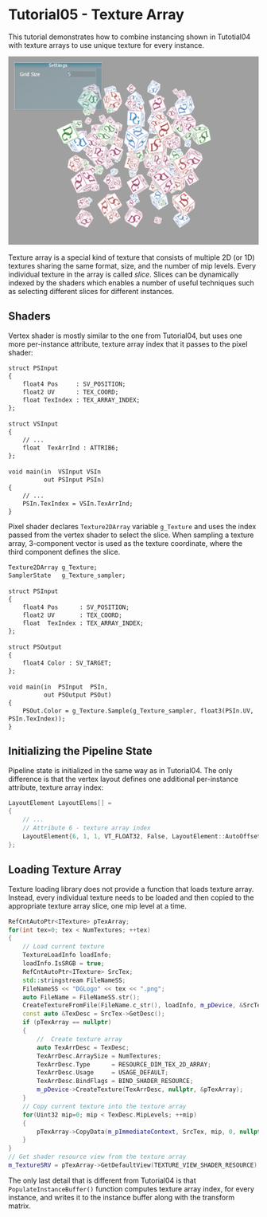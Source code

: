 # Tutorial05 - Texture Array

This tutorial demonstrates how to combine instancing shown in Tutotial04 with texture arrays to 
use unique texture for every instance.

![](Screenshot.png)

Texture array is a special kind of texture that consists of multiple 2D (or 1D) textures sharing the same
format, size, and the number of mip levels. Every individual texture in the array is called *slice*. Slices can
be dynamically indexed by the shaders which enables a number of useful techniques such as selecting different slices 
for different instances.

## Shaders

Vertex shader is mostly similar to the one from Tutorial04, but uses one more per-instance attribute, texture
array index that it passes to the pixel shader:

```hlsl
struct PSInput 
{ 
    float4 Pos     : SV_POSITION; 
    float2 UV      : TEX_COORD; 
    float TexIndex : TEX_ARRAY_INDEX;
};

struct VSInput
{
    // ...
    float  TexArrInd : ATTRIB6;
};

void main(in  VSInput VSIn
          out PSInput PSIn) 
{
    // ...
    PSIn.TexIndex = VSIn.TexArrInd;
}
```

Pixel shader declares `Texture2DArray` variable `g_Texture` and uses the index passed from the
vertex shader to select the slice. When sampling a texture array, 3-component vector is used as the texture
coordinate, where the third component defines the slice.

```hlsl
Texture2DArray g_Texture;
SamplerState   g_Texture_sampler;

struct PSInput 
{ 
    float4 Pos      : SV_POSITION; 
    float2 UV       : TEX_COORD; 
    float  TexIndex : TEX_ARRAY_INDEX;
};

struct PSOutput
{
    float4 Color : SV_TARGET;
};

void main(in  PSInput  PSIn,
          out PSOutput PSOut)
{
    PSOut.Color = g_Texture.Sample(g_Texture_sampler, float3(PSIn.UV, PSIn.TexIndex)); 
}
```

## Initializing the Pipeline State

Pipeline state is initialized in the same way as in Tutorial04. The only difference is that the vertex layout
defines one additional per-instance attribute, texture array index:

```cpp
LayoutElement LayoutElems[] =
{
    // ...
    // Attribute 6 - texture array index
    LayoutElement{6, 1, 1, VT_FLOAT32, False, LayoutElement::AutoOffset, LayoutElement::AutoStride, LayoutElement::FREQUENCY_PER_INSTANCE},
};
```

## Loading Texture Array

Texture loading library does not provide a function that loads texture array.
Instead, every individual texture needs to be loaded and then copied to the 
appropriate texture array slice, one mip level at a time.

```cpp
RefCntAutoPtr<ITexture> pTexArray;
for(int tex=0; tex < NumTextures; ++tex)
{
    // Load current texture
    TextureLoadInfo loadInfo;
    loadInfo.IsSRGB = true;
    RefCntAutoPtr<ITexture> SrcTex;
    std::stringstream FileNameSS;
    FileNameSS << "DGLogo" << tex << ".png";
    auto FileName = FileNameSS.str();
    CreateTextureFromFile(FileName.c_str(), loadInfo, m_pDevice, &SrcTex);
    const auto &TexDesc = SrcTex->GetDesc();
    if (pTexArray == nullptr)
    {
		//	Create texture array
        auto TexArrDesc = TexDesc;
        TexArrDesc.ArraySize = NumTextures;
        TexArrDesc.Type      = RESOURCE_DIM_TEX_2D_ARRAY;
        TexArrDesc.Usage     = USAGE_DEFAULT;
        TexArrDesc.BindFlags = BIND_SHADER_RESOURCE;
        m_pDevice->CreateTexture(TexArrDesc, nullptr, &pTexArray);
    }
    // Copy current texture into the texture array
    for(Uint32 mip=0; mip < TexDesc.MipLevels; ++mip)
    {
        pTexArray->CopyData(m_pImmediateContext, SrcTex, mip, 0, nullptr, mip, tex, 0, 0, 0);
    }
}
// Get shader resource view from the texture array
m_TextureSRV = pTexArray->GetDefaultView(TEXTURE_VIEW_SHADER_RESOURCE);
```


The only last detail that is different from Tutorial04 is that `PopulateInstanceBuffer()` function computes
texture array index, for every instance, and writes it to the instance buffer along with the transform matrix.
